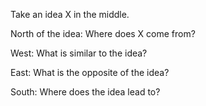 
Take an idea X in the middle.

North of the idea: Where does X come from?

West: What is similar to the idea?

East: What is the opposite of the idea?

South: Where does the idea lead to?

